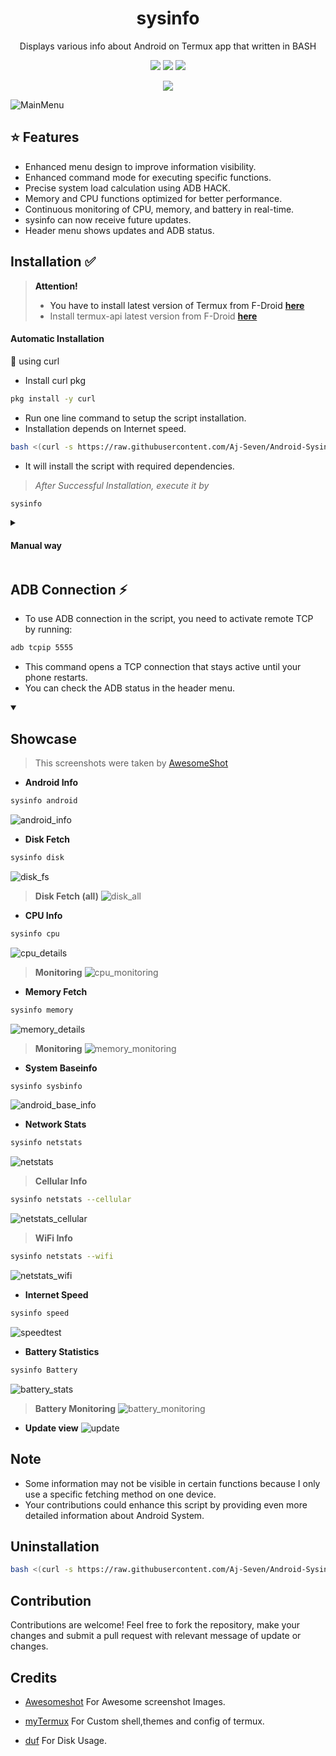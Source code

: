 <h1 align="center"> sysinfo </h1>
<p align="center"> Displays various info about Android on Termux app that written in BASH </p>
<p align="center">
<a href="./LICENSE"><img src="https://img.shields.io/badge/license-MIT-blue.svg"></a>
<img src="https://img.shields.io/badge/shell_script-%23121011.svg?style=for-the-badge&logo=gnu-bash&logoColor=white">
<a href='#'><img src="https://img.shields.io/badge/Made%20with-Bash-1f425f.svg"></img><a/>
</p>
<p align="center">
<a href='#'><img src=https://img.shields.io/badge/Maintained%3F-yes-green.svg></img><a/>
</p>

![MainMenu](https://github.com/Aj-Seven/Android-Sysinfo/assets/89263112/bd979abf-fd24-44f7-8665-2fae90b27a08)

## :star: Features

- Enhanced menu design to improve information visibility.
- Enhanced command mode for executing specific functions.
- Precise system load calculation using ADB HACK.
- Memory and CPU functions optimized for better performance.
- Continuous monitoring of CPU, memory, and battery in real-time.
- sysinfo can now receive future updates.
- Header menu shows updates and ADB status.

## Installation :white_check_mark:

> **Attention!**
> - You have to install latest version of Termux from F-Droid **[here](https://f-droid.org/repo/com.termux_118.apk)**
> - Install termux-api latest version from F-Droid **[here](https://f-droid.org/repo/com.termux.api_51.apk)**

#### Automatic Installation

:star2: using curl
- Install curl pkg
``` bash
pkg install -y curl
```
- Run one line command to setup the script installation.
- Installation depends on Internet speed.
``` bash
bash <(curl -s https://raw.githubusercontent.com/Aj-Seven/Android-Sysinfo/master/sys-install)
```
- It will install the script with required dependencies.

> *After Successful Installation, execute it by*
``` bash
sysinfo
```

<details closed>
<summary>
<h4> Manual way </h4>
</summary>

- Download or clone this Repository

``` bash
git clone https://github.com/Aj-Seven/Android-Sysinfo
```

- move this repo folder to `usr/share` directory

``` bash
mv Android-Sysinfo $PREFIX/share/Android-Sysinfo
```

- link the script to bin directory

``` bash
ln -s $PREFIX/share/Android-Sysinfo/sysinfo $PREFIX/bin/sysinfo
```

**Make sure that required dependencies is installed before running**
<details closed>
<summary> required pkgs </summary>

- Install required pkgs by
`pkg install -y git curl termux-api ncurses-utils duf figlet bc jq nmap speedtest-go`
</details>

> *Thats it, sysinfo is Successfully Installed :tada:*

- Run by `sysinfo`


</details>

## ADB Connection :zap:

- To use ADB connection in the script, you need to activate remote TCP by running:
``` bash
adb tcpip 5555
```
- This command opens a TCP connection that stays active until your phone restarts.
- You can check the ADB status in the header menu.

<details open>
<summary>
<h2> Showcase </h2>
</summary>

> This screenshots were taken by [AwesomeShot](https://github.com/Awesomesh0t/awesomeshot)

- **Android Info**
``` bash
sysinfo android
```
![android_info](https://github.com/Aj-Seven/Android-Sysinfo/assets/89263112/66e31f13-083c-4ee6-b232-688ebb8e5b87)

- **Disk Fetch**
``` bash
sysinfo disk
```
![disk_fs](https://github.com/Aj-Seven/Android-Sysinfo/assets/89263112/68482455-d053-40b2-8265-d538d031e948)

> **Disk Fetch (all)**
![disk_all](https://github.com/Aj-Seven/Android-Sysinfo/assets/89263112/8235a692-e0a2-4fa4-bd42-7966386db8b6)

- **CPU Info**
``` bash
sysinfo cpu
```
![cpu_details](https://github.com/Aj-Seven/Android-Sysinfo/assets/89263112/07b37745-3a46-432e-af86-5ae153428b58)

> **Monitoring**
![cpu_monitoring](https://github.com/Aj-Seven/Android-Sysinfo/assets/89263112/d5d19497-a105-4cb6-9792-d1ec863fbbbd)

- **Memory Fetch**
``` bash
sysinfo memory
```
![memory_details](https://github.com/Aj-Seven/Android-Sysinfo/assets/89263112/1d33d559-d019-4288-9f6f-9d06dc48f870)

> **Monitoring**
![memory_monitoring](https://github.com/Aj-Seven/Android-Sysinfo/assets/89263112/b700207a-7005-45cc-8813-42fdf1be06ed)

- **System Baseinfo**
``` bash
sysinfo sysbinfo
```
![android_base_info](https://github.com/Aj-Seven/Android-Sysinfo/assets/89263112/a5b9afc8-9b4e-4271-9c7c-39b1cdccbf52)

- **Network Stats**
``` bash
sysinfo netstats
```
![netstats](https://github.com/Aj-Seven/Android-Sysinfo/assets/89263112/99a7572c-e3c6-4ffd-86da-bd29ec0e3bfd)
> **Cellular Info**
``` bash
sysinfo netstats --cellular
```
![netstats_cellular](https://github.com/Aj-Seven/Android-Sysinfo/assets/89263112/e7f778f0-97a9-466f-bc50-737b936b9358)
> **WiFi Info**
``` bash
sysinfo netstats --wifi
```
![netstats_wifi](https://github.com/Aj-Seven/Android-Sysinfo/assets/89263112/a75d0883-7ff2-4c38-abe6-50c27849458f)
- **Internet Speed**
``` bash
sysinfo speed
```
![speedtest](https://github.com/Aj-Seven/Android-Sysinfo/assets/89263112/8a6a7aaf-4804-43b9-99fb-c79bfdc8f048)

- **Battery Statistics**
``` bash
sysinfo Battery
```
![battery_stats](https://github.com/Aj-Seven/Android-Sysinfo/assets/89263112/abb9cc97-b4d9-4d4a-a75e-bfdcdd9e9ef9)

> **Battery Monitoring**
![battery_monitoring](https://github.com/Aj-Seven/Android-Sysinfo/assets/89263112/18e0a5f2-690b-4d05-88ee-e1dd2bb6b9a3)

- **Update view**
![update](https://github.com/Aj-Seven/Android-Sysinfo/assets/89263112/56920f44-f78d-4a37-9cc9-ae78604999f9)
</details>

## Note
- Some information may not be visible in certain functions because I only use a specific fetching method on one device.
- Your contributions could enhance this script by providing even more detailed information about Android System.

## Uninstallation

``` bash
bash <(curl -s https://raw.githubusercontent.com/Aj-Seven/Android-Sysinfo/master/sys-uninstall)
```

## Contribution
Contributions are welcome! Feel free to fork the repository, make your changes and submit a pull request with relevant message of update or changes.

## Credits

- [Awesomeshot](https://github.com/Awesomesh0t/awesomeshot.git) For Awesome screenshot Images.

- [myTermux](https://github.com/mayTermux/myTermux.git) For Custom shell,themes and config of termux.

- [duf](https://github.com/muesli/duf) For Disk Usage.
